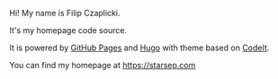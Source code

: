 Hi! My name is Filip Czaplicki.

It's my homepage code source.

It is powered by [GitHub Pages](https://pages.github.com/) and
[Hugo](https://gohugo.io/) with theme based on [CodeIt](https://codeit.suntprogramator.dev/).

You can find my homepage at https://starsep.com
